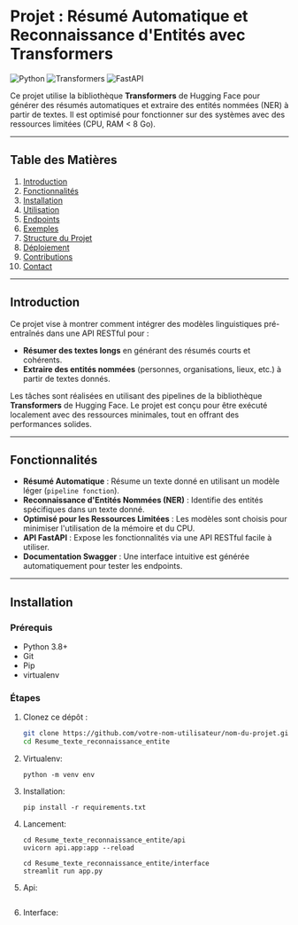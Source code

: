 # Projet : Résumé Automatique et Reconnaissance d'Entités avec Transformers

![Python](https://img.shields.io/badge/python-3.8%20%7C%203.9%20%7C%203.10-blue)
![Transformers](https://img.shields.io/badge/Transformers-4.30.2-orange)
![FastAPI](https://img.shields.io/badge/FastAPI-0.95.2-green)

Ce projet utilise la bibliothèque **Transformers** de Hugging Face pour générer des résumés automatiques et extraire des entités nommées (NER) à partir de textes. Il est optimisé pour fonctionner sur des systèmes avec des ressources limitées (CPU, RAM < 8 Go).

---

## Table des Matières

1. [Introduction](#introduction)
2. [Fonctionnalités](#fonctionnalités)
3. [Installation](#installation)
4. [Utilisation](#utilisation)
5. [Endpoints](#endpoints)
6. [Exemples](#exemples)
7. [Structure du Projet](#structure-du-projet)
8. [Déploiement](#déploiement)
9. [Contributions](#contributions)
10. [Contact](#contact)

---

## Introduction

Ce projet vise à montrer comment intégrer des modèles linguistiques pré-entraînés dans une API RESTful pour :

- **Résumer des textes longs** en générant des résumés courts et cohérents.
- **Extraire des entités nommées** (personnes, organisations, lieux, etc.) à partir de textes donnés.

Les tâches sont réalisées en utilisant des pipelines de la bibliothèque **Transformers** de Hugging Face. Le projet est conçu pour être exécuté localement avec des ressources minimales, tout en offrant des performances solides.

---

## Fonctionnalités

- **Résumé Automatique** : Résume un texte donné en utilisant un modèle léger (`pipeline fonction`).
- **Reconnaissance d'Entités Nommées (NER)** : Identifie des entités spécifiques dans un texte donné.
- **Optimisé pour les Ressources Limitées** : Les modèles sont choisis pour minimiser l'utilisation de la mémoire et du CPU.
- **API FastAPI** : Expose les fonctionnalités via une API RESTful facile à utiliser.
- **Documentation Swagger** : Une interface intuitive est générée automatiquement pour tester les endpoints.

---

## Installation

### Prérequis

- Python 3.8+
- Git
- Pip
- virtualenv

### Étapes

1. Clonez ce dépôt :

   ```bash
   git clone https://github.com/votre-nom-utilisateur/nom-du-projet.git
   cd Resume_texte_reconnaissance_entite
   ```

2. Virtualenv:

   ```terminal
   python -m venv env
   ```

3. Installation:

   ```terminal
   pip install -r requirements.txt
   ```

4. Lancement:

   ```terminal
   cd Resume_texte_reconnaissance_entite/api
   uvicorn api.app:app --reload

   cd Resume_texte_reconnaissance_entite/interface
   streamlit run app.py
   ```

5. Api:

   ```http://127.0.0.1:8000/docs#/

   ```

6. Interface:

   ```http://127.0.0.1:8502

   ```
